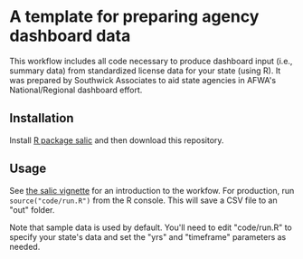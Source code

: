 # A template for preparing agency dashboard data

This workflow includes all code necessary to produce dashboard input (i.e., summary data) from standardized license data for your state (using R). It was prepared by Southwick Associates to aid state agencies in AFWA's National/Regional dashboard effort.

## Installation

Install [R package salic](https://southwick-associates.github.io/salic/) and then download this repository.

## Usage

See [the salic vignette](https://southwick-associates.github.io/salic/articles/salic.html) for an introduction to the workfow. For production, run `source("code/run.R")` from the R console. This will save a CSV file to an "out" folder.

Note that sample data is used by default. You'll need to edit "code/run.R" to specify your state's data and set the "yrs" and "timeframe" parameters as needed.  
